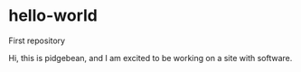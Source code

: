 # hello-world
First repository

Hi, this is pidgebean, and I am excited to be working on a site with software.
